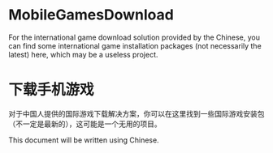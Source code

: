 # MobileGamesDownload
For the international game download solution provided by the Chinese, you can find some international game installation packages (not necessarily the latest) here, which may be a useless project.</br>
# 下载手机游戏
<p>对于中国人提供的国际游戏下载解决方案，你可以在这里找到一些国际游戏安装包（不一定是最新的），这可能是一个无用的项目。</p>
This document will be written using Chinese.</br>

